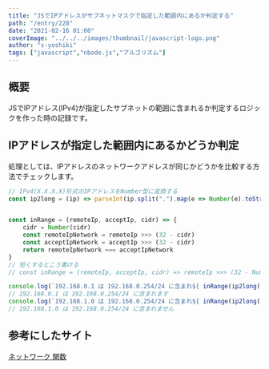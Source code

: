 ```yaml
---
title: "JSでIPアドレスがサブネットマスクで指定した範囲内にあるか判定する"
path: "/entry/228"
date: "2021-02-16 01:00"
coverImage: "../../../images/thumbnail/javascript-logo.png"
author: "s-yoshiki"
tags: ["javascript","nbode.js","アルゴリズム"]
---
```


## 概要

JSでIPアドレス(IPv4)が指定したサブネットの範囲に含まれるか判定するロジックを作った時の記録です。


## IPアドレスが指定した範囲内にあるかどうか判定

処理としては、IPアドレスのネットワークアドレスが同じかどうかを比較する方法でチェックします。

```js
// IPv4(X.X.X.X)形式のIPアドレスをNumber型に変換する
const ip2long = (ip) => parseInt(ip.split(".").map(e => Number(e).toString(2).padStart(8, '0')).join(''), 2)


const inRange = (remoteIp, acceptIp, cidr) => {
    cidr = Number(cidr)
    const remoteIpNetwork = remoteIp >>> (32 - cidr)
    const acceptIpNetwork = acceptIp >>> (32 - cidr)
    return remoteIpNetwork === acceptIpNetwork
}
// 短くするとこう書ける
// const inRange = (remoteIp, acceptIp, cidr) => remoteIp >>> (32 - Number(cidr)) === acceptIp >>> (32 - Number(cidr))

console.log(`192.168.0.1 は 192.168.0.254/24 に含まれ${ inRange(ip2long("192.168.0.1"), ip2long("192.168.0.254"), 24) ? 'ます' : 'ません' }`)
// 192.168.0.1 は 192.168.0.254/24 に含まれます
console.log(`192.168.1.0 は 192.168.0.254/24 に含まれ${ inRange(ip2long("192.168.1.0"), ip2long("192.168.0.254"), 24) ? 'ます' : 'ません' }`)
// 192.168.1.0 は 192.168.0.254/24 に含まれません
```

## 参考にしたサイト

[ネットワーク 関数](https://www.php.net/manual/ja/ref.network.php)